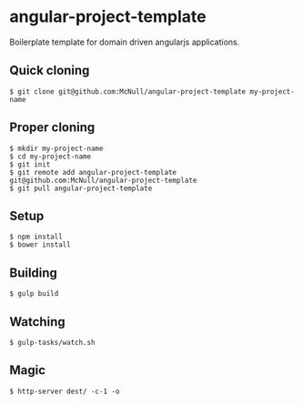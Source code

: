 angular-project-template
========================

Boilerplate template for domain driven angularjs applications.

## Quick cloning

```
$ git clone git@github.com:McNull/angular-project-template my-project-name
```

## Proper cloning

```
$ mkdir my-project-name
$ cd my-project-name
$ git init
$ git remote add angular-project-template git@github.com:McNull/angular-project-template
$ git pull angular-project-template
```

## Setup

```
$ npm install
$ bower install
```

## Building

```
$ gulp build
```

## Watching

```
$ gulp-tasks/watch.sh
```

## Magic

```
$ http-server dest/ -c-1 -o
```